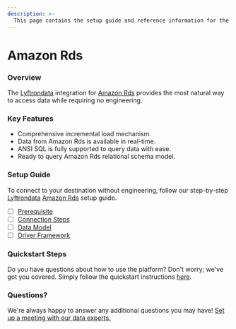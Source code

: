 ```yaml
---
description: >-
  This page contains the setup guide and reference information for the Amazon Rds source connector.
---
```


# Amazon Rds

### Overview

The [Lyftrondata](https://www.lyftrondata.com/) integration for [Amazon Rds](None) provides the most natural way to access data while requiring no engineering.

### Key Features

* Comprehensive incremental load mechanism.
* Data from Amazon Rds is available in real-time.&#x20;
* ANSI SQL is fully supported to query data with ease.
* Ready to query Amazon Rds relational schema model.

### Setup Guide

To connect to your destination without engineering, follow our step-by-step [Lyftrondata](https://www.lyftrondata.com/)  [Amazon Rds](None) setup guide.

* [ ] [Prerequisite](prerequisite.md)
* [ ] [Connection Steps](connection-steps.md)
* [ ] [Data Model](data-model/erd.md)
* [ ] [Driver Framework](driver-framework/)

### Quickstart Steps

Do you have questions about how to use the platform? Don't worry; we've got you covered. Simply follow the quickstart instructions [here](../README.md).

### Questions? <a href="#questions" id="questions"></a>

We're always happy to answer any additional questions you may have! [Set up a meeting with our data experts.](https://www.lyftrondata.com/book-a-meeting/)

